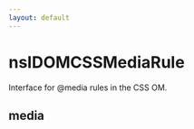 ```yaml
---
layout: default
---
```


# nsIDOMCSSMediaRule #

Interface for @media rules in the CSS OM.


## media ##
